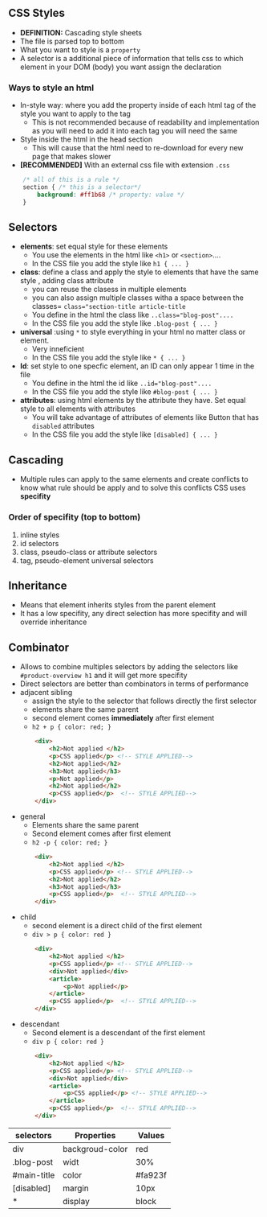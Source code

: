 ## CSS Styles
* **DEFINITION:** Cascading style sheets
* The file is parsed top to bottom
* What you want to style is a `property`
* A selector is a additional piece of information that tells css to which element in your DOM (body) you want assign the declaration


### Ways to style an html
* In-style way: where you add the property inside of each html tag of the style you want to apply to the tag
    * This is not recommended because of readability and implementation as you will need to add it into each tag you will need the same
* Style inside the html in the head section
    * This will cause that the html need to re-download for every new page that makes slower 
* **[RECOMMENDED]** With an external css file with extension `.css`


```css
    /* all of this is a rule */
    section { /* this is a selector*/
        background: #ff1b68 /* property: value */
    }
```

## Selectors
 * **elements**: set equal style for these elements
     * You use the elements in the html like `<h1>` or `<section>`....
    * In the CSS file you add the style like `h1 { ... }`
 * **class**: define a class and apply the style to elements that have the same style , adding class attribute 
    * you can reuse the clasess in multiple elements
    * you can also assign multiple classes witha a space between the classes= `class="section-title article-title`
    * You define in the html the class like `..class="blog-post"....`
    * In the CSS file you add the style like `.blog-post { ... }`
* **universal** :using `*` to style everything in your html no matter class or element. 
    * Very inneficient
    * In the CSS file you add the style like `* { ... }`
* **Id**: set style to one specfic element, an ID can only appear 1 time in the file 
    * You define in the html the id like `..id="blog-post"....`
    * In the CSS file you add the style like `#blog-post { ... }`
* **attributes**: using html elements by the attribute they have. Set equal style to all elements with attributes
    * You will take advantage of attributes of elements like Button that has `disabled` attributes
    * In the CSS file you add the style like `[disabled] { ... }` 

## Cascading
* Multiple rules can apply to the same elements and create conflicts to know what rule should be apply and to solve this conflicts CSS uses **specifity**

### Order of specifity (top to bottom)
1. inline styles
2. id selectors
3. class, pseudo-class or attribute selectors
4. tag, pseudo-element universal selectors


## Inheritance
* Means that element inherits styles from the parent element
* It has a low specifity, any direct selection has more specifity and will override inheritance

## Combinator
* Allows to combine multiples selectors by adding the selectors like `#product-overview h1` and it will get more specifity 
* Direct selectors are better than combinators in terms of performance
* adjacent sibling
    * assign the style to the selector that follows directly the first selector
    * elements share the same parent
    * second element comes **immediately** after first element
    * `h2 + p { color: red; }`
    ```html
        <div>
            <h2>Not applied </h2>
            <p>CSS applied</p> <!-- STYLE APPLIED-->
            <h2>Not applied</h2>
            <h3>Not applied</h3>
            <p>Not applied</p>
            <h2>Not applied</h2>
            <p>CSS applied</p>  <!-- STYLE APPLIED-->
        </div>
    ```
* general 
    * Elements share the same parent
    * Second element comes after first element
    * `h2 -p { color: red; }`
    ```html
        <div>
            <h2>Not applied </h2>
            <p>CSS applied</p> <!-- STYLE APPLIED-->
            <h2>Not applied</h2>
            <h3>Not applied</h3>
            <p>CSS applied</p>  <!-- STYLE APPLIED-->
        </div>
    ```
* child
    * second element is a direct child of the first element
    * `div > p { color: red } `
    ```html
        <div>
            <h2>Not applied </h2>
            <p>CSS applied</p> <!-- STYLE APPLIED-->
            <div>Not applied</div>
            <article>
                <p>Not applied</p>
            </article>
            <p>CSS applied</p>  <!-- STYLE APPLIED-->
        </div>
    ```
* descendant
    * Second element is a descendant of the first element
    * `div p { color: red }`
    ```html
        <div>
            <h2>Not applied </h2>
            <p>CSS applied</p> <!-- STYLE APPLIED-->
            <div>Not applied</div>
            <article>
                <p>CSS applied</p> <!-- STYLE APPLIED-->
            </article>
            <p>CSS applied</p>  <!-- STYLE APPLIED-->
        </div>
    ```

|selectors|Properties|Values
|---------|----------|------
|div|backgroud-color|red
|.blog-post|widt|30%
|#main-title|color|#fa923f
|[disabled]|margin|10px
|*|display|block
